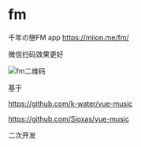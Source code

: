 # fm
千年の戀FM app https://miion.me/fm/

微信扫码效果更好

![fm二维码](https://i.imgur.com/R4Wlgj6.png)

基于 

https://github.com/k-water/vue-music 

https://github.com/Sioxas/vue-music

二次开发


